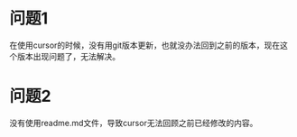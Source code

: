 # 问题1
在使用cursor的时候，没有用git版本更新，也就没办法回到之前的版本，现在这个版本出现问题了，无法解决。



# 问题2
没有使用readme.md文件，导致cursor无法回顾之前已经修改的内容。
